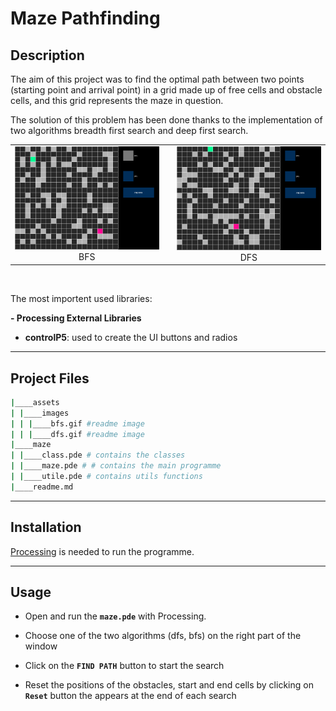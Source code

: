 # Maze Pathfinding

## Description

The aim of this project was to find the optimal path between two points (starting point and arrival point) in a grid made up of free cells and obstacle cells, and this grid represents the maze in question.

The solution of this problem has been done thanks to the implementation of two algorithms breadth first search and deep first search.

<table align="center">
    <tr>
        <td>
            <img src="./assets/images/bfs.gif" alt="Drawing" style="width: 900px;"/> 
            <figcaption align="center">
                BFS
            <figcaption>
        </td>
        <td> </td>
        <td> 
            <img src="./assets/images/dfs.gif" alt="Drawing" style="width: 900px;"/> 
            <figcaption align="center" >
                DFS
            <figcaption>
        </td>
    </tr>
</table>
<br>

The most importent used libraries:

**- Processing External Libraries**
-  **controlP5**: used to create the UI buttons and radios

****

## Project Files

```bash
|____assets
| |____images
| | |____bfs.gif #readme image
| | |____dfs.gif #readme image
|____maze
| |____class.pde # contains the classes
| |____maze.pde # # contains the main programme
| |____utile.pde # contains utils functions
|____readme.md
```

****

## Installation

<a href="https://processing.org/download">Processing</a> is needed to run the programme.


****

## Usage

- Open and run the **`maze.pde`** with Processing.

- Choose one of the two algorithms (dfs, bfs) on the right part of the window

- Click on the **`FIND PATH`** button to start the search

- Reset the positions of the obstacles, start and end cells by clicking on **`Reset`** button the appears at the end of each search
